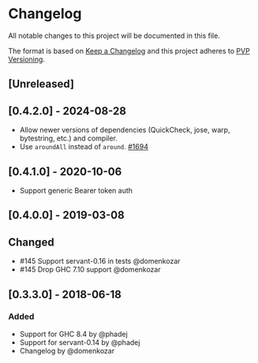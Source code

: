 # Changelog

All notable changes to this project will be documented in this file.

The format is based on [Keep a Changelog](http://keepachangelog.com/en/1.0.0/)
and this project adheres to [PVP Versioning](https://pvp.haskell.org/).

## [Unreleased]

## [0.4.2.0] - 2024-08-28

- Allow newer versions of dependencies (QuickCheck, jose, warp, bytestring, etc.) and compiler.
- Use `aroundAll` instead of `around`. [#1694](https://github.com/haskell-servant/servant/pull/1694)

## [0.4.1.0] - 2020-10-06

- Support generic Bearer token auth 

## [0.4.0.0] - 2019-03-08

## Changed

- #145 Support servant-0.16 in tests @domenkozar
- #145 Drop GHC 7.10 support @domenkozar

## [0.3.3.0] - 2018-06-18

### Added
- Support for GHC 8.4 by @phadej
- Support for servant-0.14 by @phadej
- Changelog by @domenkozar
